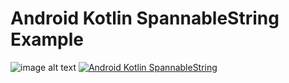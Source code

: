 # Android Kotlin SpannableString Example
![image alt text](https://i.imgur.com/8BYc8Xnm.png) [![Android Kotlin SpannableString](https://i.imgur.com/8BYc8Xnm.png)](http://vncode247.com/android-tips/android-kotlin-spannablestring-example/)
